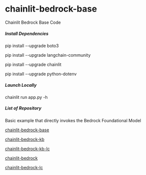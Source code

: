 # chainlit-bedrock-base
Chainlit Bedrock Base Code

##### Install Dependencies

pip install --upgrade boto3

pip install --upgrade langchain-community

pip install --upgrade chainlit

pip install --upgrade python-dotenv

##### Launch Locally

chainlit run app.py -h

##### List of Repository

Basic example that directly invokes the Bedrock Foundational Model

[chainlit-bedrock-base](https://github.com/christoferson/chainlit-bedrock-base)

[chainlit-bedrock-kb](https://github.com/christoferson/chainlit-bedrock-kb)

[chainlit-bedrock-kb-lc](https://github.com/christoferson/chainlit-bedrock-kb-lc)

[chainlit-bedrock](https://github.com/christoferson/chainlit-bedrock)

[chainlit-bedrock-lc](https://github.com/christoferson/chainlit-bedrock-lc)


